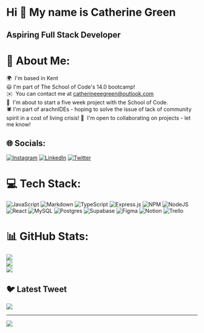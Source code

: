 Hi 👋 My name is Catherine Green
================================

Aspiring Full Stack Developer
-----------------------------

# 💫 About Me:
🌍  I'm based in Kent<br>😃  I'm part of The School of Code's 14.0 bootcamp!<br>✉️  You can contact me at [catherineeegreen@outlook.com](mailto:catherineeegreen@outlook.com)<br>🧠  I'm about to start a five week project with the School of Code.<br> 🕷️ I'm part of arachnIDEs - hoping to solve the issue of lack of community spirit in a cost of living crisis! 
🤝  I'm open to collaborating on projects - let me know!


## 🌐 Socials:
[![Instagram](https://img.shields.io/badge/Instagram-%23E4405F.svg?logo=Instagram&logoColor=white)](https://instagram.com/catherineeegreen) [![LinkedIn](https://img.shields.io/badge/LinkedIn-%230077B5.svg?logo=linkedin&logoColor=white)](https://linkedin.com/in/catherine-green-953766106) [![Twitter](https://img.shields.io/badge/Twitter-%231DA1F2.svg?logo=Twitter&logoColor=white)](https://twitter.com/catherineg478) 

# 💻 Tech Stack:
![JavaScript](https://img.shields.io/badge/javascript-%23323330.svg?style=for-the-badge&logo=javascript&logoColor=%23F7DF1E) ![Markdown](https://img.shields.io/badge/markdown-%23000000.svg?style=for-the-badge&logo=markdown&logoColor=white) ![TypeScript](https://img.shields.io/badge/typescript-%23007ACC.svg?style=for-the-badge&logo=typescript&logoColor=white) ![Express.js](https://img.shields.io/badge/express.js-%23404d59.svg?style=for-the-badge&logo=express&logoColor=%2361DAFB) ![NPM](https://img.shields.io/badge/NPM-%23000000.svg?style=for-the-badge&logo=npm&logoColor=white) ![NodeJS](https://img.shields.io/badge/node.js-6DA55F?style=for-the-badge&logo=node.js&logoColor=white) ![React](https://img.shields.io/badge/react-%2320232a.svg?style=for-the-badge&logo=react&logoColor=%2361DAFB) ![MySQL](https://img.shields.io/badge/mysql-%2300f.svg?style=for-the-badge&logo=mysql&logoColor=white) ![Postgres](https://img.shields.io/badge/postgres-%23316192.svg?style=for-the-badge&logo=postgresql&logoColor=white) 	![Supabase](https://img.shields.io/badge/Supabase-3ECF8E?style=for-the-badge&logo=supabase&logoColor=white) 	![Figma](https://img.shields.io/badge/figma-%23F24E1E.svg?style=for-the-badge&logo=figma&logoColor=white) ![Notion](https://img.shields.io/badge/Notion-%23000000.svg?style=for-the-badge&logo=notion&logoColor=white) ![Trello](https://img.shields.io/badge/Trello-%23026AA7.svg?style=for-the-badge&logo=Trello&logoColor=white)
# 📊 GitHub Stats:
![](https://github-readme-stats.vercel.app/api?username=CGreen789&theme=blue-green&hide_border=true&include_all_commits=true&count_private=false)<br/>
![](https://github-readme-streak-stats.herokuapp.com/?user=CGreen789&theme=blue-green&hide_border=true)<br/>
![](https://github-readme-stats.vercel.app/api/top-langs/?username=CGreen789&theme=blue-green&hide_border=true&include_all_commits=true&count_private=false&layout=compact)

## 🐦 Latest Tweet
[![](https://gtce.itsvg.in/api?username=catherineg478)](https://github.com/VishwaGauravIn/github-twitter-card-embed)

---
[![](https://visitcount.itsvg.in/api?id=CGreen789&icon=9&color=3)](https://visitcount.itsvg.in)

<!-- Proudly created with GPRM ( https://gprm.itsvg.in ) -->
